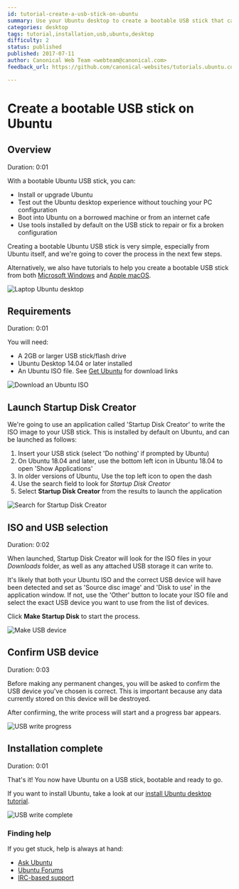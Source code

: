 ```yaml
---
id: tutorial-create-a-usb-stick-on-ubuntu
summary: Use your Ubuntu desktop to create a bootable USB stick that can be used to run and install Ubuntu on any USB-equipped PC.
categories: desktop
tags: tutorial,installation,usb,ubuntu,desktop
difficulty: 2
status: published
published: 2017-07-11
author: Canonical Web Team <webteam@canonical.com>
feedback_url: https://github.com/canonical-websites/tutorials.ubuntu.com/issues

---
```


# Create a bootable USB stick on Ubuntu

## Overview
Duration: 0:01

With a bootable Ubuntu USB stick, you can:

- Install or upgrade Ubuntu
- Test out the Ubuntu desktop experience without touching your PC configuration
- Boot into Ubuntu on a borrowed machine or from an internet cafe
- Use tools installed by default on the USB stick to repair or fix a broken configuration

Creating a bootable Ubuntu USB stick is very simple, especially from Ubuntu itself, and we're going to cover the process in the next few steps.

Alternatively, we also have tutorials to help you create a bootable USB stick from both [Microsoft Windows][usbwindows] and [Apple macOS][usbmacos].

![Laptop Ubuntu desktop](https://assets.ubuntu.com/v1/27f94697-bionic-noqueen.png)

## Requirements
Duration: 0:01

You will need:

- A 2GB or larger USB stick/flash drive
- Ubuntu Desktop 14.04 or later installed
- An Ubuntu ISO file. See [Get Ubuntu][getubuntu] for download links

![Download an Ubuntu ISO](https://assets.ubuntu.com/v1/647dd5d0-bionic-download.png)

## Launch Startup Disk Creator

We're going to use an application called 'Startup Disk Creator' to write the ISO image to your USB stick. This is installed by default on Ubuntu, and can be launched as follows:

1. Insert your USB stick (select 'Do nothing' if prompted by Ubuntu)
1. On Ubuntu 18.04 and later, use the bottom left icon in Ubuntu 18.04 to open 'Show Applications'
1. In older versions of Ubuntu, Use the top left icon to open the dash
1. Use the search field to look for *Startup Disk Creator*
1. Select **Startup Disk Creator** from the results to launch the application

![Search for Startup Disk Creator](https://assets.ubuntu.com/v1/ed29b466-bionic-search-apps.png)

## ISO and USB selection
Duration: 0:02

When launched, Startup Disk Creator will look for the ISO files in your *Downloads* folder, as well as any attached USB storage it can write to.

It's likely that both your Ubuntu ISO and the correct USB device will have been detected and set as 'Source disc image' and 'Disk to use' in the application window. If not, use the 'Other' button to locate your ISO file and select the exact USB device you want to use from the list of devices.

Click **Make Startup Disk** to start the process.

![Make USB device](https://assets.ubuntu.com/v1/48c17275-bionic-make-startup-disk.png)

## Confirm USB device
Duration: 0:03

Before making any permanent changes, you will be asked to confirm the USB device you've chosen is correct. This is important because any data currently stored on this device will be destroyed.

After confirming, the write process will start and a progress bar appears.

![USB write progress](https://assets.ubuntu.com/v1/af6b2c2a-bionic-usb-progress.png)

## Installation complete
Duration: 0:01

That's it! You now have Ubuntu on a USB stick, bootable and ready to go.

If you want to install Ubuntu, take a look at our [install Ubuntu desktop tutorial][ubuntudesktop].

![USB write complete](https://assets.ubuntu.com/v1/d4690a43-bionic-usb-complete.png)

### Finding help

If you get stuck, help is always at hand:

* [Ask Ubuntu][askubuntu]
* [Ubuntu Forums][ubuntuforums]
* [IRC-based support][ircsupport]

<!-- LINKS -->
[usbwindows]: https://tutorials.ubuntu.com/tutorial/tutorial-create-a-usb-stick-on-windows
[usbmacos]: https://tutorials.ubuntu.com/tutorial/tutorial-create-a-usb-stick-on-macos
[getubuntu]: https://www.ubuntu.com/download
[ubuntudesktop]: https://tutorials.ubuntu.com/tutorial/tutorial-install-ubuntu-desktop
[askubuntu]: https://askubuntu.com/
[ubuntuforums]: https://ubuntuforums.org/
[ircsupport]: https://wiki.ubuntu.com/IRC/ChannelList
